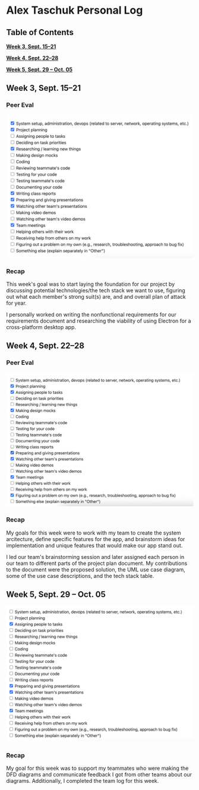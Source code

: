 # Alex Taschuk Personal Log

## Table of Contents

**[Week 3, Sept. 15–21](#week-3-sept-1521)**

**[Week 4, Sept. 22–28](#week-4-sept-2228)**

**[Week 5, Sept. 29 – Oct. 05](#week-5-sept-29--oct-05)**

## Week 3, Sept. 15–21 

### Peer Eval
![Peer eval](./log_images/personal_log_imgs/alex/week3.png)

### Recap
This week's goal was to start laying the foundation for our project by discussing potential technologies/the tech stack we want to use, figuring out what each member's strong suit(s) are, and and overall plan of attack for year.

I personally worked on writing the nonfunctional requirements for our requirements document and researching the viability of using Electron for a cross-platform desktop app.

## Week 4, Sept. 22–28

### Peer Eval

![Peer Eval](./log_images/personal_log_imgs/alex/week4.png)

### Recap
My goals for this week were to work with my team to create the system arcitecture, define specific features for the app, and brainstorm ideas for implementation and unique features that would make our app stand out. 

I led our team's brainstorming session and later assigned each person in our team to different parts of the project plan document. My contributions to the document were the proposed solution, the UML use case diagram, some of the use case descriptions, and the tech stack table.

## Week 5, Sept. 29 – Oct. 05

![Peer Eval](./log_images/personal_log_imgs/alex/week5.png)

### Recap
My goal for this week was to support my teammates who were making the DFD diagrams and communicate feedback I got from other teams about our diagrams. Additionally, I completed the team log for this week.